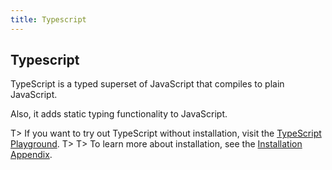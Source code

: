 ```yaml
---
title: Typescript
---
```

## Typescript

TypeScript is a typed superset of JavaScript that compiles to plain JavaScript.

Also, it adds static typing functionality to JavaScript.

T> If you want to try out TypeScript without installation, visit the <a href='http://www.typescriptlang.org/play/index.html' target='_blank' rel='nofollow'>TypeScript Playground</a>.
T>
T> To learn more about installation, see the [Installation Appendix](./src/articles/typescript/appendix-installation/index.md).